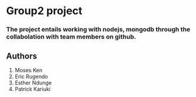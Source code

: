 # Group2 project
### The project entails working with nodejs, mongodb through the collabolation with team members on github.

## Authors
1. Moses Ken
2. Eric Rugendo
3. Esther Ndunge
4. Patrick Kariuki

